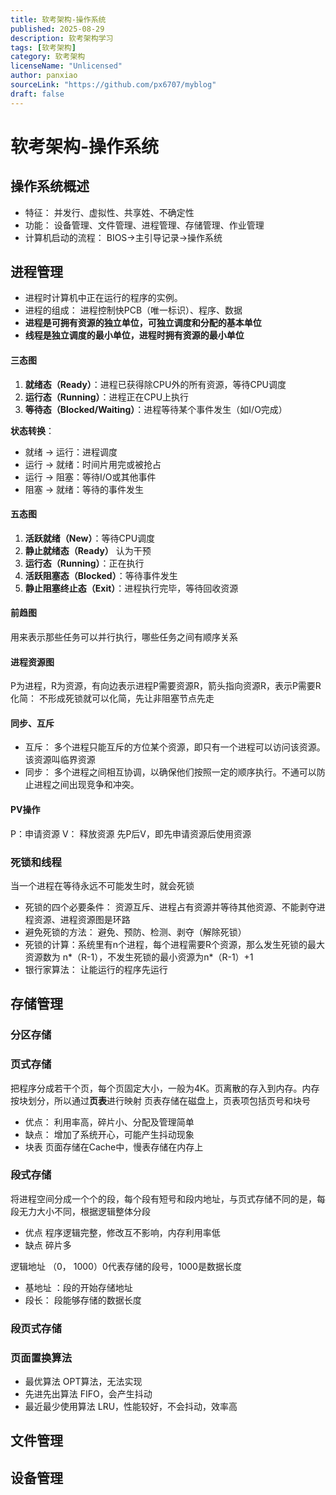 ```yaml
---
title: 软考架构-操作系统
published: 2025-08-29
description: 软考架构学习
tags: [软考架构]
category: 软考架构
licenseName: "Unlicensed"
author: panxiao
sourceLink: "https://github.com/px6707/myblog"
draft: false
---
```


# 软考架构-操作系统

## 操作系统概述
- 特征： 并发行、虚拟性、共享姓、不确定性
- 功能： 设备管理、文件管理、进程管理、存储管理、作业管理
- 计算机启动的流程： BIOS->主引导记录->操作系统

## 进程管理
- 进程时计算机中正在运行的程序的实例。
- 进程的组成： 进程控制快PCB（唯一标识）、程序、数据
- **进程是可拥有资源的独立单位，可独立调度和分配的基本单位**
- **线程是独立调度的最小单位，进程时拥有资源的最小单位**

#### 三态图

1. **就绪态（Ready）**：进程已获得除CPU外的所有资源，等待CPU调度
2. **运行态（Running）**：进程正在CPU上执行
3. **等待态（Blocked/Waiting）**：进程等待某个事件发生（如I/O完成）

**状态转换**：
- 就绪 → 运行：进程调度
- 运行 → 就绪：时间片用完或被抢占
- 运行 → 阻塞：等待I/O或其他事件
- 阻塞 → 就绪：等待的事件发生

#### 五态图

1. **活跃就绪（New）**：等待CPU调度
2. **静止就绪态（Ready）** 认为干预
3. **运行态（Running）**：正在执行
4. **活跃阻塞态（Blocked）**：等待事件发生
5. **静止阻塞终止态（Exit）**：进程执行完毕，等待回收资源

#### 前趋图
用来表示那些任务可以并行执行，哪些任务之间有顺序关系

#### 进程资源图
P为进程，R为资源，有向边表示进程P需要资源R，箭头指向资源R，表示P需要R
化简： 不形成死锁就可以化简，先让非阻塞节点先走

#### 同步、互斥
- 互斥： 多个进程只能互斥的方位某个资源，即只有一个进程可以访问该资源。该资源叫临界资源
- 同步： 多个进程之间相互协调，以确保他们按照一定的顺序执行。不通可以防止进程之间出现竞争和冲突。

#### PV操作
P：申请资源
V： 释放资源
先P后V，即先申请资源后使用资源
 
### 死锁和线程
当一个进程在等待永远不可能发生时，就会死锁
- 死锁的四个必要条件： 资源互斥、进程占有资源并等待其他资源、不能剥夺进程资源、进程资源图是环路
- 避免死锁的方法： 避免、预防、检测、剥夺（解除死锁）
- 死锁的计算：系统里有n个进程，每个进程需要R个资源，那么发生死锁的最大资源数为 n*（R-1），不发生死锁的最小资源为n*（R-1）+1
- 银行家算法： 让能运行的程序先运行

## 存储管理

### 分区存储
### 页式存储
把程序分成若干个页，每个页固定大小，一般为4K。页离散的存入到内存。内存按块划分，所以通过**页表**进行映射
页表存储在磁盘上，页表项包括页号和块号
- 优点： 利用率高，碎片小、分配及管理简单
- 缺点： 增加了系统开心，可能产生抖动现象
- 块表 页面存储在Cache中，慢表存储在内存上

### 段式存储
将进程空间分成一个个的段，每个段有短号和段内地址，与页式存储不同的是，每段无力大小不同，根据逻辑整体分段
- 优点 程序逻辑完整，修改互不影响，内存利用率低
- 缺点 碎片多

逻辑地址 （0， 1000）0代表存储的段号，1000是数据长度
- 基地址 ：段的开始存储地址
- 段长： 段能够存储的数据长度
### 段页式存储

### 页面置换算法
- 最优算法 OPT算法，无法实现
- 先进先出算法 FIFO，会产生抖动
- 最近最少使用算法 LRU，性能较好，不会抖动，效率高

## 文件管理

## 设备管理

